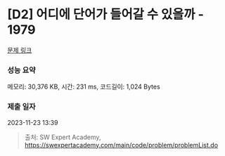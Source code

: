 # [D2] 어디에 단어가 들어갈 수 있을까 - 1979 

[문제 링크](https://swexpertacademy.com/main/code/problem/problemDetail.do?contestProbId=AV5PuPq6AaQDFAUq) 

### 성능 요약

메모리: 30,376 KB, 시간: 231 ms, 코드길이: 1,024 Bytes

### 제출 일자

2023-11-23 13:39



> 출처: SW Expert Academy, https://swexpertacademy.com/main/code/problem/problemList.do